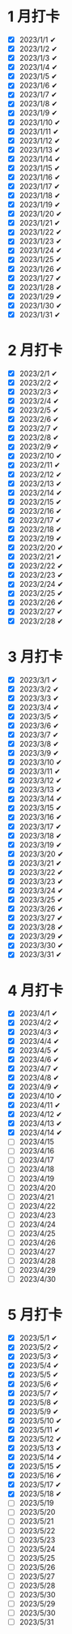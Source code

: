 # 1 月打卡

- [x] 2023/1/1 ✔
- [x] 2023/1/2 ✔
- [x] 2023/1/3 ✔
- [x] 2023/1/4 ✔
- [x] 2023/1/5 ✔
- [x] 2023/1/6 ✔
- [x] 2023/1/7 ✔
- [x] 2023/1/8 ✔
- [x] 2023/1/9 ✔
- [x] 2023/1/10 ✔
- [x] 2023/1/11 ✔
- [x] 2023/1/12 ✔
- [x] 2023/1/13 ✔
- [x] 2023/1/14 ✔
- [x] 2023/1/15 ✔
- [x] 2023/1/16 ✔
- [x] 2023/1/17 ✔
- [x] 2023/1/18 ✔
- [x] 2023/1/19 ✔
- [x] 2023/1/20 ✔
- [x] 2023/1/21 ✔
- [x] 2023/1/22 ✔
- [x] 2023/1/23 ✔
- [x] 2023/1/24 ✔
- [x] 2023/1/25 ✔
- [x] 2023/1/26 ✔
- [x] 2023/1/27 ✔
- [x] 2023/1/28 ✔
- [x] 2023/1/29 ✔
- [x] 2023/1/30 ✔
- [x] 2023/1/31 ✔

# 2 月打卡

- [x] 2023/2/1 ✔
- [x] 2023/2/2 ✔
- [x] 2023/2/3 ✔
- [x] 2023/2/4 ✔
- [x] 2023/2/5 ✔
- [x] 2023/2/6 ✔
- [x] 2023/2/7 ✔
- [x] 2023/2/8 ✔
- [x] 2023/2/9 ✔
- [x] 2023/2/10 ✔
- [x] 2023/2/11 ✔
- [x] 2023/2/12 ✔
- [x] 2023/2/13 ✔
- [x] 2023/2/14 ✔
- [x] 2023/2/15 ✔
- [x] 2023/2/16 ✔
- [x] 2023/2/17 ✔
- [x] 2023/2/18 ✔
- [x] 2023/2/19 ✔
- [x] 2023/2/20 ✔
- [x] 2023/2/21 ✔
- [x] 2023/2/22 ✔
- [x] 2023/2/23 ✔
- [x] 2023/2/24 ✔
- [x] 2023/2/25 ✔
- [x] 2023/2/26 ✔
- [x] 2023/2/27 ✔
- [x] 2023/2/28 ✔

# 3 月打卡

- [x] 2023/3/1 ✔
- [x] 2023/3/2 ✔
- [x] 2023/3/3 ✔
- [x] 2023/3/4 ✔
- [x] 2023/3/5 ✔
- [x] 2023/3/6 ✔
- [x] 2023/3/7 ✔
- [x] 2023/3/8 ✔
- [x] 2023/3/9 ✔
- [x] 2023/3/10 ✔
- [x] 2023/3/11 ✔
- [x] 2023/3/12 ✔
- [x] 2023/3/13 ✔
- [x] 2023/3/14 ✔
- [x] 2023/3/15 ✔
- [x] 2023/3/16 ✔
- [x] 2023/3/17 ✔
- [x] 2023/3/18 ✔
- [x] 2023/3/19 ✔
- [x] 2023/3/20 ✔
- [x] 2023/3/21 ✔
- [x] 2023/3/22 ✔
- [x] 2023/3/23 ✔
- [x] 2023/3/24 ✔
- [x] 2023/3/25 ✔
- [x] 2023/3/26 ✔
- [x] 2023/3/27 ✔
- [x] 2023/3/28 ✔
- [x] 2023/3/29 ✔
- [x] 2023/3/30 ✔
- [x] 2023/3/31 ✔

# 4 月打卡

- [x] 2023/4/1 ✔
- [x] 2023/4/2 ✔
- [x] 2023/4/3 ✔
- [x] 2023/4/4 ✔
- [x] 2023/4/5 ✔
- [x] 2023/4/6 ✔
- [x] 2023/4/7 ✔
- [x] 2023/4/8 ✔
- [x] 2023/4/9 ✔
- [x] 2023/4/10 ✔
- [x] 2023/4/11 ✔
- [x] 2023/4/12 ✔
- [x] 2023/4/13 ✔
- [x] 2023/4/14 ✔
- [ ] 2023/4/15
- [ ] 2023/4/16
- [ ] 2023/4/17
- [ ] 2023/4/18
- [ ] 2023/4/19
- [ ] 2023/4/20
- [ ] 2023/4/21
- [ ] 2023/4/22
- [ ] 2023/4/23
- [ ] 2023/4/24
- [ ] 2023/4/25
- [ ] 2023/4/26
- [ ] 2023/4/27
- [ ] 2023/4/28
- [ ] 2023/4/29
- [ ] 2023/4/30

# 5 月打卡

- [x] 2023/5/1 ✔
- [x] 2023/5/2 ✔
- [x] 2023/5/3 ✔
- [x] 2023/5/4 ✔
- [x] 2023/5/5 ✔
- [x] 2023/5/6 ✔
- [x] 2023/5/7 ✔
- [x] 2023/5/8 ✔
- [x] 2023/5/9 ✔
- [x] 2023/5/10 ✔
- [x] 2023/5/11 ✔
- [x] 2023/5/12 ✔
- [x] 2023/5/13 ✔
- [x] 2023/5/14 ✔
- [x] 2023/5/15 ✔
- [x] 2023/5/16 ✔
- [x] 2023/5/17 ✔
- [x] 2023/5/18 ✔
- [ ] 2023/5/19
- [ ] 2023/5/20
- [ ] 2023/5/21
- [ ] 2023/5/22
- [ ] 2023/5/23
- [ ] 2023/5/24
- [ ] 2023/5/25
- [ ] 2023/5/26
- [ ] 2023/5/27
- [ ] 2023/5/28
- [ ] 2023/5/30
- [ ] 2023/5/29
- [ ] 2023/5/30
- [ ] 2023/5/31
